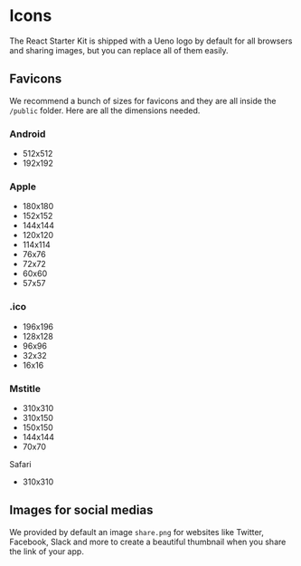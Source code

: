 # Icons

The React Starter Kit is shipped with a Ueno logo by default for all browsers and sharing images, but you can replace all of them easily.

## Favicons

We recommend a bunch of sizes for favicons and they are all inside the `/public` folder. Here are all the dimensions needed.

### Android

- 512x512
- 192x192

### Apple

- 180x180
- 152x152
- 144x144
- 120x120
- 114x114
- 76x76
- 72x72
- 60x60
- 57x57

### .ico

- 196x196
- 128x128
- 96x96
- 32x32
- 16x16

### Mstitle

- 310x310
- 310x150
- 150x150
- 144x144
- 70x70

Safari

- 310x310

## Images for social medias

We provided by default an image `share.png` for websites like Twitter, Facebook, Slack and more to create a beautiful thumbnail when you share the link of your app.
